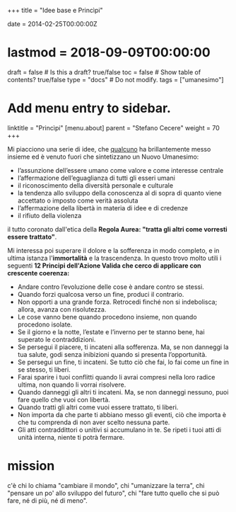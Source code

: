 +++
title = "Idee base e Princìpi"

date = 2014-02-25T00:00:00Z
# lastmod = 2018-09-09T00:00:00

draft = false  # Is this a draft? true/false
toc = false  # Show table of contents? true/false
type = "docs"  # Do not modify.
tags = ["umanesimo"]

# Add menu entry to sidebar.
linktitle = "Princìpi"
[menu.about]
  parent = "Stefano Cecere"
  weight = 70
+++

Mi piacciono una serie di idee, che [qualcuno](http://www.silo.net) ha brillantemente messo insieme ed è venuto fuori che sintetizzano un Nuovo Umanesimo:

- l’assunzione dell’essere umano come valore e come interesse centrale
- l’affermazione dell’eguaglianza di tutti gli esseri umani
- il riconoscimento della diversità personale e culturale
- la tendenza allo sviluppo della conoscenza al di sopra di quanto viene accettato o imposto come verità assoluta
- l’affermazione della libertà in materia di idee e di credenze
- il rifiuto della violenza

il tutto coronato dall'etica della **Regola Aurea: "tratta gli altri come vorresti essere trattato"**.

Mi interessa poi superare il dolore e la sofferenza in modo completo, e in ultima istanza l'**immortalità** e la trascendenza. In questo trovo molto utili i seguenti **12 Principi dell'Azione Valida che cerco di applicare con crescente coerenza:**

- Andare contro l’evoluzione delle cose è andare contro se stessi.
- Quando forzi qualcosa verso un fine, produci il contrario.
- Non opporti a una grande forza. Retrocedi finché non si indebolisca; allora, avanza con risolutezza.
- Le cose vanno bene quando procedono insieme, non quando procedono isolate.
- Se il giorno e la notte, l’estate e l’inverno per te stanno bene, hai superato le contraddizioni.
- Se persegui il piacere, ti incateni alla sofferenza. Ma, se non danneggi la tua salute, godi senza inibizioni quando si presenta l’opportunità.
- Se persegui un fine, ti incateni. Se tutto ciò che fai, lo fai come un fine in se stesso, ti liberi.
- Farai sparire i tuoi conflitti quando li avrai compresi nella loro radice ultima, non quando li vorrai risolvere.
- Quando danneggi gli altri ti incateni. Ma, se non danneggi nessuno, puoi fare quello che vuoi con libertà.
- Quando tratti gli altri come vuoi essere trattato, ti liberi.
- Non importa da che parte ti abbiano messo gli eventi, ciò che importa è che tu comprenda di non aver scelto nessuna parte.
- Gli atti contraddittori o unitivi si accumulano in te. Se ripeti i tuoi atti di unità interna, niente ti potrà fermare.

# mission
c'è chi lo chiama "cambiare il mondo", chi "umanizzare la terra", chi "pensare un po' allo sviluppo del futuro", chi "fare tutto quello che si può fare, né di più, né di meno".
